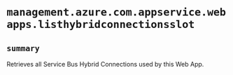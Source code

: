 # `management.azure.com.appservice.webapps.listhybridconnectionsslot`

## `summary`
Retrieves all Service Bus Hybrid Connections used by this Web App.


